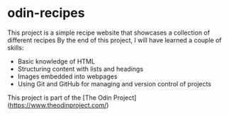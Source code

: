 # odin-recipes

This project is a simple recipe website that showcases a collection of different recipes
By the end of this project, I will have learned a couple of skills:


- Basic knowledge of HTML
- Structuring content with lists and headings
- Images embedded into webpages
- Using Git and GitHub for managing and version control of projects


This project is part of the [The Odin Project] (https://www.theodinproject.com/)
